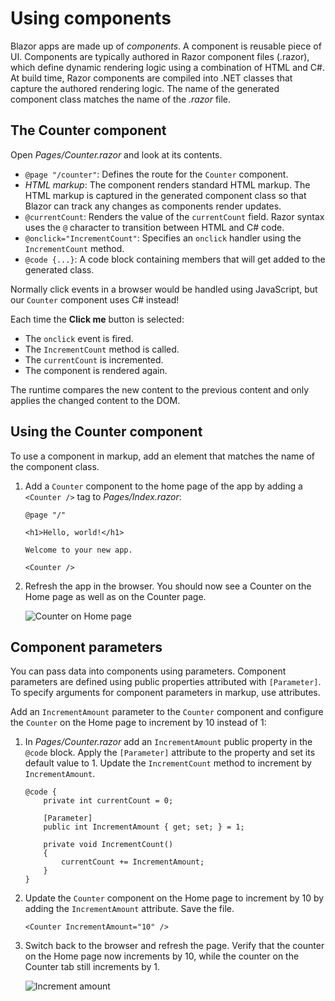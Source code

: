 # Using components

Blazor apps are made up of *components*. A component is reusable piece of UI. Components are typically authored in Razor component files (.razor), which define dynamic rendering logic using a combination of HTML and C#. At build time, Razor components are compiled into .NET classes that capture the authored rendering logic. The name of the generated component class matches the name of the *.razor* file.

## The Counter component

Open *Pages/Counter.razor* and look at its contents.

- `@page "/counter"`: Defines the route for the `Counter` component.
- *HTML markup*: The component renders standard HTML markup. The HTML markup is captured in the generated component class so that Blazor can track any changes as components render updates.
- `@currentCount`: Renders the value of the `currentCount` field. Razor syntax uses the `@` character to transition between HTML and C# code. 
- `@onclick="IncrementCount"`: Specifies an `onclick` handler using the `IncrementCount` method.
- `@code {...}`: A code block containing members that will get added to the generated class.

Normally click events in a browser would be handled using JavaScript, but our `Counter` component uses C# instead!

Each time the **Click me** button is selected:

* The `onclick` event is fired.
* The `IncrementCount` method is called.
* The `currentCount` is incremented.
* The component is rendered again.

The runtime compares the new content to the previous content and only applies the changed content to the DOM.

## Using the Counter component

To use a component in markup, add an element that matches the name of the component class.

1. Add a `Counter` component to the home page of the app by adding a `<Counter />` tag to *Pages/Index.razor*:

    ```
    @page "/"

    <h1>Hello, world!</h1>

    Welcome to your new app.

    <Counter />
    ```

1. Refresh the app in the browser. You should now see a Counter on the Home page as well as on the Counter page.

    ![Counter on Home page](https://user-images.githubusercontent.com/1874516/67259642-d4b70700-f44b-11e9-8f07-ce0a1e01ed9c.png)

## Component parameters

You can pass data into components using parameters. Component parameters are defined using public properties attributed with `[Parameter]`. To specify arguments for component parameters in markup, use attributes.

Add an `IncrementAmount` parameter to the `Counter` component and configure the `Counter` on the Home page to increment by 10 instead of 1:

1. In *Pages/Counter.razor* add an `IncrementAmount` public property in the `@code` block. Apply the `[Parameter]` attribute to the property and set its default value to 1. Update the `IncrementCount` method to increment by `IncrementAmount`.

    ```
    @code {
        private int currentCount = 0;

        [Parameter]
        public int IncrementAmount { get; set; } = 1;

        private void IncrementCount()
        {
            currentCount += IncrementAmount;
        }
    }
    ```

1. Update the `Counter` component on the Home page to increment by 10 by adding the `IncrementAmount` attribute. Save the file.

    ```
    <Counter IncrementAmount="10" />
    ```

1. Switch back to the browser and refresh the page. Verify that the counter on the Home page now increments by 10, while the counter on the Counter tab still increments by 1.

    ![Increment amount](https://user-images.githubusercontent.com/1874516/67259988-b9e59200-f44d-11e9-9fa1-37036bde790a.png)
